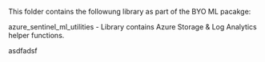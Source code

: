 This folder contains the followung library as part of the BYO ML pacakge:

azure_sentinel_ml_utilities - Library contains Azure Storage & Log Analytics helper functions.

asdfadsf
